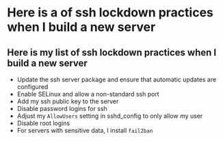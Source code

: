 # Here is a of ssh lockdown practices when I build a new server

## Here is my list of ssh lockdown practices when I build a new server

- Update the ssh server package and ensure that automatic updates are configured
- Enable SELinux and allow a non-standard ssh port
- Add my ssh public key to the server
- Disable password logins for ssh
- Adjust my `AllowUsers` setting in sshd_config to only allow my user
- Disable root logins
- For servers with sensitive data, I install `fail2ban`
